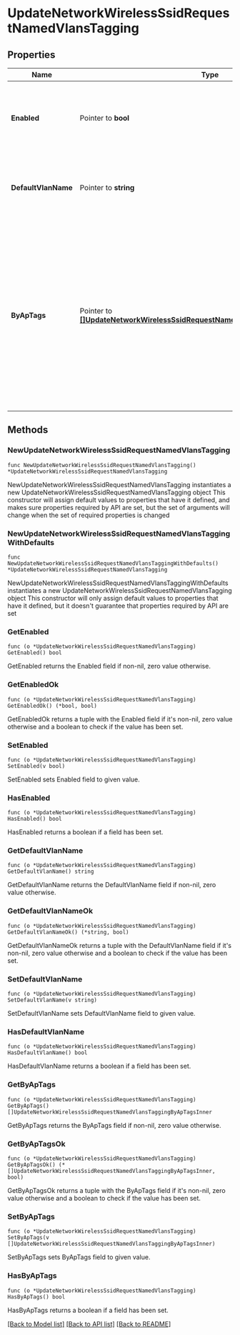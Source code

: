 # UpdateNetworkWirelessSsidRequestNamedVlansTagging

## Properties

Name | Type | Description | Notes
------------ | ------------- | ------------- | -------------
**Enabled** | Pointer to **bool** | Whether or not traffic should be directed to use specific VLAN names. | [optional] 
**DefaultVlanName** | Pointer to **string** | The default VLAN name used to tag traffic in the absence of a matching AP tag. | [optional] 
**ByApTags** | Pointer to [**[]UpdateNetworkWirelessSsidRequestNamedVlansTaggingByApTagsInner**](UpdateNetworkWirelessSsidRequestNamedVlansTaggingByApTagsInner.md) | The list of AP tags and VLAN names used for named VLAN tagging. If an AP has a tag matching one in the list, then traffic on this SSID will be directed to use the VLAN name associated to the tag. | [optional] 

## Methods

### NewUpdateNetworkWirelessSsidRequestNamedVlansTagging

`func NewUpdateNetworkWirelessSsidRequestNamedVlansTagging() *UpdateNetworkWirelessSsidRequestNamedVlansTagging`

NewUpdateNetworkWirelessSsidRequestNamedVlansTagging instantiates a new UpdateNetworkWirelessSsidRequestNamedVlansTagging object
This constructor will assign default values to properties that have it defined,
and makes sure properties required by API are set, but the set of arguments
will change when the set of required properties is changed

### NewUpdateNetworkWirelessSsidRequestNamedVlansTaggingWithDefaults

`func NewUpdateNetworkWirelessSsidRequestNamedVlansTaggingWithDefaults() *UpdateNetworkWirelessSsidRequestNamedVlansTagging`

NewUpdateNetworkWirelessSsidRequestNamedVlansTaggingWithDefaults instantiates a new UpdateNetworkWirelessSsidRequestNamedVlansTagging object
This constructor will only assign default values to properties that have it defined,
but it doesn't guarantee that properties required by API are set

### GetEnabled

`func (o *UpdateNetworkWirelessSsidRequestNamedVlansTagging) GetEnabled() bool`

GetEnabled returns the Enabled field if non-nil, zero value otherwise.

### GetEnabledOk

`func (o *UpdateNetworkWirelessSsidRequestNamedVlansTagging) GetEnabledOk() (*bool, bool)`

GetEnabledOk returns a tuple with the Enabled field if it's non-nil, zero value otherwise
and a boolean to check if the value has been set.

### SetEnabled

`func (o *UpdateNetworkWirelessSsidRequestNamedVlansTagging) SetEnabled(v bool)`

SetEnabled sets Enabled field to given value.

### HasEnabled

`func (o *UpdateNetworkWirelessSsidRequestNamedVlansTagging) HasEnabled() bool`

HasEnabled returns a boolean if a field has been set.

### GetDefaultVlanName

`func (o *UpdateNetworkWirelessSsidRequestNamedVlansTagging) GetDefaultVlanName() string`

GetDefaultVlanName returns the DefaultVlanName field if non-nil, zero value otherwise.

### GetDefaultVlanNameOk

`func (o *UpdateNetworkWirelessSsidRequestNamedVlansTagging) GetDefaultVlanNameOk() (*string, bool)`

GetDefaultVlanNameOk returns a tuple with the DefaultVlanName field if it's non-nil, zero value otherwise
and a boolean to check if the value has been set.

### SetDefaultVlanName

`func (o *UpdateNetworkWirelessSsidRequestNamedVlansTagging) SetDefaultVlanName(v string)`

SetDefaultVlanName sets DefaultVlanName field to given value.

### HasDefaultVlanName

`func (o *UpdateNetworkWirelessSsidRequestNamedVlansTagging) HasDefaultVlanName() bool`

HasDefaultVlanName returns a boolean if a field has been set.

### GetByApTags

`func (o *UpdateNetworkWirelessSsidRequestNamedVlansTagging) GetByApTags() []UpdateNetworkWirelessSsidRequestNamedVlansTaggingByApTagsInner`

GetByApTags returns the ByApTags field if non-nil, zero value otherwise.

### GetByApTagsOk

`func (o *UpdateNetworkWirelessSsidRequestNamedVlansTagging) GetByApTagsOk() (*[]UpdateNetworkWirelessSsidRequestNamedVlansTaggingByApTagsInner, bool)`

GetByApTagsOk returns a tuple with the ByApTags field if it's non-nil, zero value otherwise
and a boolean to check if the value has been set.

### SetByApTags

`func (o *UpdateNetworkWirelessSsidRequestNamedVlansTagging) SetByApTags(v []UpdateNetworkWirelessSsidRequestNamedVlansTaggingByApTagsInner)`

SetByApTags sets ByApTags field to given value.

### HasByApTags

`func (o *UpdateNetworkWirelessSsidRequestNamedVlansTagging) HasByApTags() bool`

HasByApTags returns a boolean if a field has been set.


[[Back to Model list]](../README.md#documentation-for-models) [[Back to API list]](../README.md#documentation-for-api-endpoints) [[Back to README]](../README.md)


